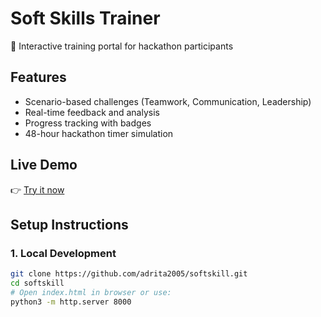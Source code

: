 # Soft Skills Trainer

🚀 Interactive training portal for hackathon participants

## Features
- Scenario-based challenges (Teamwork, Communication, Leadership)
- Real-time feedback and analysis
- Progress tracking with badges
- 48-hour hackathon timer simulation

## Live Demo
👉 [Try it now](https://adrita2005.github.io/softskill/)

## Setup Instructions

### 1. Local Development
```bash
git clone https://github.com/adrita2005/softskill.git
cd softskill
# Open index.html in browser or use:
python3 -m http.server 8000
